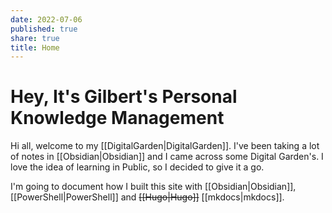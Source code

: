 ```yaml
---
date: 2022-07-06
published: true
share: true
title: Home
---
```


# Hey, It's Gilbert's Personal Knowledge Management

Hi all, welcome to my [[DigitalGarden|DigitalGarden]]. I've been taking a lot of notes in [[Obsidian|Obsidian]] and I came across some Digital Garden's. I love the idea of learning in Public, so I decided to give it a go.

I'm going to document how I built this site with [[Obsidian|Obsidian]], [[PowerShell|PowerShell]] and ~~[[Hugo|Hugo]]~~ [[mkdocs|mkdocs]].